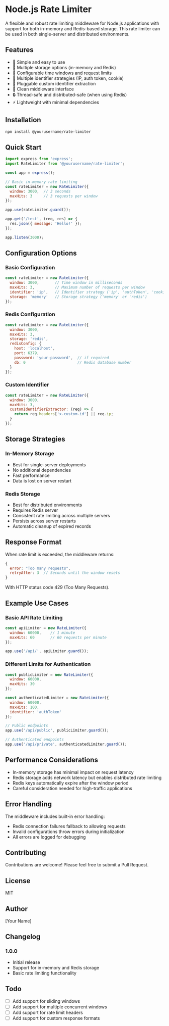 # Node.js Rate Limiter

A flexible and robust rate limiting middleware for Node.js applications with support for both in-memory and Redis-based storage. This rate limiter can be used in both single-server and distributed environments.

## Features

- 🚀 Simple and easy to use
- 💾 Multiple storage options (in-memory and Redis)
- 🔄 Configurable time windows and request limits
- 🎯 Multiple identifier strategies (IP, auth token, cookie)
- 🔌 Pluggable custom identifier extraction
- 🎨 Clean middleware interface
- 🔒 Thread-safe and distributed-safe (when using Redis)
- ⚡ Lightweight with minimal dependencies

## Installation

```bash
npm install @yourusername/rate-limiter
```

## Quick Start

```javascript
import express from 'express';
import RateLimiter from '@yourusername/rate-limiter';

const app = express();

// Basic in-memory rate limiting
const rateLimiter = new RateLimiter({
  window: 3000,  // 3 seconds
  maxHits: 3     // 3 requests per window
});

app.use(rateLimiter.guard());

app.get('/test', (req, res) => {
  res.json({ message: 'Hello!' });
});

app.listen(3000);
```

## Configuration Options

### Basic Configuration

```javascript
const rateLimiter = new RateLimiter({
  window: 3000,       // Time window in milliseconds
  maxHits: 3,         // Maximum number of requests per window
  identifier: 'ip',   // Identifier strategy ('ip', 'authToken', 'cookie')
  storage: 'memory'   // Storage strategy ('memory' or 'redis')
});
```

### Redis Configuration

```javascript
const rateLimiter = new RateLimiter({
  window: 3000,
  maxHits: 3,
  storage: 'redis',
  redisConfig: {
    host: 'localhost',
    port: 6379,
    password: 'your-password',  // if required
    db: 0                       // Redis database number
  }
});
```

### Custom Identifier

```javascript
const rateLimiter = new RateLimiter({
  window: 3000,
  maxHits: 3,
  customIdentifierExtractor: (req) => {
    return req.headers['x-custom-id'] || req.ip;
  }
});
```

## Storage Strategies

### In-Memory Storage
- Best for single-server deployments
- No additional dependencies
- Fast performance
- Data is lost on server restart

### Redis Storage
- Best for distributed environments
- Requires Redis server
- Consistent rate limiting across multiple servers
- Persists across server restarts
- Automatic cleanup of expired records

## Response Format

When rate limit is exceeded, the middleware returns:

```javascript
{
  error: "Too many requests",
  retryAfter: 3  // Seconds until the window resets
}
```

With HTTP status code 429 (Too Many Requests).

## Example Use Cases

### Basic API Rate Limiting

```javascript
const apiLimiter = new RateLimiter({
  window: 60000,    // 1 minute
  maxHits: 60       // 60 requests per minute
});

app.use('/api/', apiLimiter.guard());
```

### Different Limits for Authentication

```javascript
const publicLimiter = new RateLimiter({
  window: 60000,
  maxHits: 30
});

const authenticatedLimiter = new RateLimiter({
  window: 60000,
  maxHits: 100,
  identifier: 'authToken'
});

// Public endpoints
app.use('/api/public', publicLimiter.guard());

// Authenticated endpoints
app.use('/api/private', authenticatedLimiter.guard());
```

## Performance Considerations

- In-memory storage has minimal impact on request latency
- Redis storage adds network latency but enables distributed rate limiting
- Redis keys automatically expire after the window period
- Careful consideration needed for high-traffic applications

## Error Handling

The middleware includes built-in error handling:
- Redis connection failures fallback to allowing requests
- Invalid configurations throw errors during initialization
- All errors are logged for debugging

## Contributing

Contributions are welcome! Please feel free to submit a Pull Request.

## License

MIT

## Author

[Your Name]

## Changelog

### 1.0.0
- Initial release
- Support for in-memory and Redis storage
- Basic rate limiting functionality

## Todo
- [ ] Add support for sliding windows
- [ ] Add support for multiple concurrent windows
- [ ] Add support for rate limit headers
- [ ] Add support for custom response formats